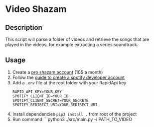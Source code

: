 # Video Shazam
## Description
This script will parse a folder of videos and retrieve the songs that are played in the videos, for example extracting a series soundtrack.

## Usage
1. Create a [pro shazam account](https://rapidapi.com/diyorbekkanal/api/shazam-api6) (10$ a month)
1. Follow the [guide to create a spotify developer account](https://www.youtube.com/watch?v=kaBVN8uP358&ab_channel=DanArwady)
1. Add a `.env` file at the root folder with your RapidApi key
    ```
    RAPID_API_KEY=YOUR_KEY
    SPOTIFY_CLIENT_ID=YOUR_ID
    SPOTIFY_CLIENT_SECRET=YOUR_SECRETE
    SPOTIFY_REDIRECT_URI=YOUR_REDIRECT_URI
    ```
1. Install dependencies ```pip3 install .``` from root of the project
1. Run command ```python3 ./src/main.py -i PATH_TO_VIDEO